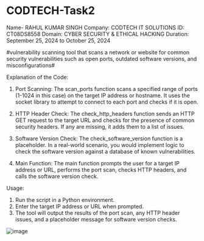 # CODTECH-Task2

Name- RAHUL KUMAR SINGH
Company: CODTECH IT SOLUTIONS
ID: CT08DS8558
Domain: CYBER SECURITY & ETHICAL HACKING
Duration: September 25, 2024 to October 25, 2024

#vulnerability scanning tool that scans a network or website
for common security vulnerabilities such as open ports, outdated software
versions, and misconfigurations#

Explanation of the Code:

1. Port Scanning:
The scan_ports function scans a specified range of ports (1-1024 in this case) on the target IP address or hostname. It uses the socket library to attempt to connect to each port and checks if it is open.

2. HTTP Header Check:
The check_http_headers function sends an HTTP GET request to the target URL and checks for the presence of common security headers. If any are missing, it adds them to a list of issues.

3. Software Version Check:
The check_software_version function is a placeholder. In a real-world scenario, you would implement logic to check the software version against a database of known vulnerabilities.

4. Main Function:
The main function prompts the user for a target IP address or URL, performs the port scan, checks HTTP headers, and calls the software version check.

Usage:
1. Run the script in a Python environment.
2. Enter the target IP address or URL when prompted.
3. The tool will output the results of the port scan, any HTTP header issues, and a placeholder message for software version checks.

![image](https://github.com/user-attachments/assets/2a598696-063a-4820-a820-48ca457dc06c)

